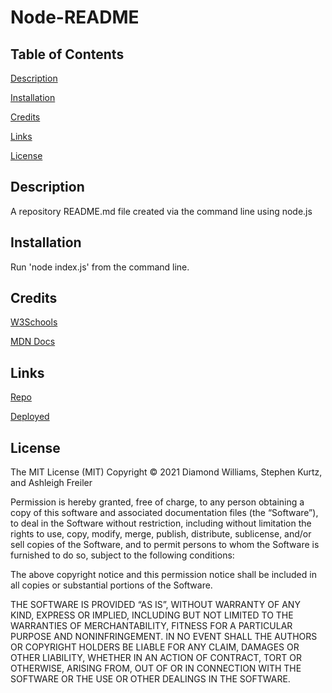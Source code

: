 # Node-README

## Table of Contents

[Description](#description)

[Installation](#installation)

[Credits](#credits)

[Links](#links)

[License](#license)

## Description

A repository README.md file created via the command line using node.js

## Installation

Run 'node index.js' from the command line.

## Credits

[W3Schools](#https://www.w3schools.com/)

[MDN Docs](#https://developer.mozilla.org/en-US/docs/Learn)

## Links

[Repo](#https://github.com/ARFreiler/Node-README)

[Deployed](#)

## License

The MIT License (MIT) Copyright © 2021 Diamond Williams, Stephen Kurtz, and Ashleigh Freiler

Permission is hereby granted, free of charge, to any person obtaining a copy of this software and associated documentation files (the “Software”), to deal in the Software without restriction, including without limitation the rights to use, copy, modify, merge, publish, distribute, sublicense, and/or sell copies of the Software, and to permit persons to whom the Software is furnished to do so, subject to the following conditions:

The above copyright notice and this permission notice shall be included in all copies or substantial portions of the Software.

THE SOFTWARE IS PROVIDED “AS IS”, WITHOUT WARRANTY OF ANY KIND, EXPRESS OR IMPLIED, INCLUDING BUT NOT LIMITED TO THE WARRANTIES OF MERCHANTABILITY, FITNESS FOR A PARTICULAR PURPOSE AND NONINFRINGEMENT. IN NO EVENT SHALL THE AUTHORS OR COPYRIGHT HOLDERS BE LIABLE FOR ANY CLAIM, DAMAGES OR OTHER LIABILITY, WHETHER IN AN ACTION OF CONTRACT, TORT OR OTHERWISE, ARISING FROM, OUT OF OR IN CONNECTION WITH THE SOFTWARE OR THE USE OR OTHER DEALINGS IN THE SOFTWARE.
